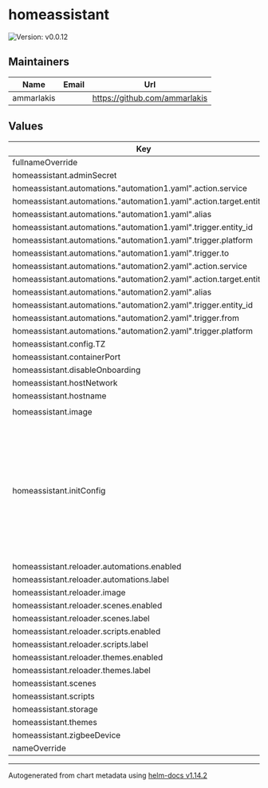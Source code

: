 # homeassistant

![Version: v0.0.12](https://img.shields.io/badge/Version-v0.0.12-informational?style=flat-square)

## Maintainers

| Name | Email | Url |
| ---- | ------ | --- |
| ammarlakis |  | <https://github.com/ammarlakis> |

## Values

| Key | Type | Default | Description |
|-----|------|---------|-------------|
| fullnameOverride | string | `nil` |  |
| homeassistant.adminSecret | string | `nil` |  |
| homeassistant.automations."automation1.yaml".action.service | string | `"light.turn_on"` |  |
| homeassistant.automations."automation1.yaml".action.target.entity_id | string | `"light.entryway"` |  |
| homeassistant.automations."automation1.yaml".alias | string | `"Automation 1"` |  |
| homeassistant.automations."automation1.yaml".trigger.entity_id | string | `"device_tracker.iphone"` |  |
| homeassistant.automations."automation1.yaml".trigger.platform | string | `"state"` |  |
| homeassistant.automations."automation1.yaml".trigger.to | string | `"home"` |  |
| homeassistant.automations."automation2.yaml".action.service | string | `"light.turn_off"` |  |
| homeassistant.automations."automation2.yaml".action.target.entity_id | string | `"light.entryway"` |  |
| homeassistant.automations."automation2.yaml".alias | string | `"Automation 2"` |  |
| homeassistant.automations."automation2.yaml".trigger.entity_id | string | `"device_tracker.iphone"` |  |
| homeassistant.automations."automation2.yaml".trigger.from | string | `"home"` |  |
| homeassistant.automations."automation2.yaml".trigger.platform | string | `"state"` |  |
| homeassistant.config.TZ | string | `"Europe/Berlin"` |  |
| homeassistant.containerPort | int | `8123` |  |
| homeassistant.disableOnboarding | bool | `true` |  |
| homeassistant.hostNetwork | bool | `false` |  |
| homeassistant.hostname | string | `"homeassistant.home"` |  |
| homeassistant.image | string | `"ghcr.io/home-assistant/home-assistant:latest"` |  |
| homeassistant.initConfig | string | `"default_config:\n\nhomeassistant:\n  name: Home\n  latitude: 31.7780191\n  longitude: 35.2354079\n  elevation: 747\n  unit_system: metric\n  currency: JOD\n  country: PS\n  time_zone: \"Asia/Jerusalem\"\n  language: \"en\"\n\n\nfrontend:\n  themes: !include_dir_merge_named themes\n\ntts:\n  - platform: google_translate\n\nautomation: !include_dir_list automations\nscript: !include_dir_list scripts\nscene: !include_dir_list scenes\nhttp:\n  use_x_forwarded_for: true\n  trusted_proxies:\n    - 10.42.0.0/24\n    - 0.0.0.0/0\n"` |  |
| homeassistant.reloader.automations.enabled | bool | `true` |  |
| homeassistant.reloader.automations.label | string | `"homeassistant.automations"` |  |
| homeassistant.reloader.image | string | `"kiwigrid/k8s-sidecar:latest"` |  |
| homeassistant.reloader.scenes.enabled | bool | `true` |  |
| homeassistant.reloader.scenes.label | string | `"homeassistant.scenes"` |  |
| homeassistant.reloader.scripts.enabled | bool | `true` |  |
| homeassistant.reloader.scripts.label | string | `"homeassistant.scripts"` |  |
| homeassistant.reloader.themes.enabled | bool | `true` |  |
| homeassistant.reloader.themes.label | string | `"homeassistant.themes"` |  |
| homeassistant.scenes | string | `nil` |  |
| homeassistant.scripts | string | `nil` |  |
| homeassistant.storage | string | `"1Gi"` |  |
| homeassistant.themes | string | `nil` |  |
| homeassistant.zigbeeDevice | string | `nil` |  |
| nameOverride | string | `nil` |  |

----------------------------------------------
Autogenerated from chart metadata using [helm-docs v1.14.2](https://github.com/norwoodj/helm-docs/releases/v1.14.2)
